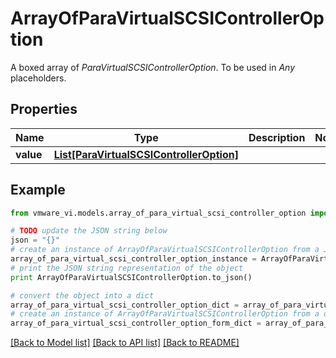 # ArrayOfParaVirtualSCSIControllerOption

A boxed array of *ParaVirtualSCSIControllerOption*. To be used in *Any* placeholders. 

## Properties
Name | Type | Description | Notes
------------ | ------------- | ------------- | -------------
**value** | [**List[ParaVirtualSCSIControllerOption]**](ParaVirtualSCSIControllerOption.md) |  | 

## Example

```python
from vmware_vi.models.array_of_para_virtual_scsi_controller_option import ArrayOfParaVirtualSCSIControllerOption

# TODO update the JSON string below
json = "{}"
# create an instance of ArrayOfParaVirtualSCSIControllerOption from a JSON string
array_of_para_virtual_scsi_controller_option_instance = ArrayOfParaVirtualSCSIControllerOption.from_json(json)
# print the JSON string representation of the object
print ArrayOfParaVirtualSCSIControllerOption.to_json()

# convert the object into a dict
array_of_para_virtual_scsi_controller_option_dict = array_of_para_virtual_scsi_controller_option_instance.to_dict()
# create an instance of ArrayOfParaVirtualSCSIControllerOption from a dict
array_of_para_virtual_scsi_controller_option_form_dict = array_of_para_virtual_scsi_controller_option.from_dict(array_of_para_virtual_scsi_controller_option_dict)
```
[[Back to Model list]](../README.md#documentation-for-models) [[Back to API list]](../README.md#documentation-for-api-endpoints) [[Back to README]](../README.md)


